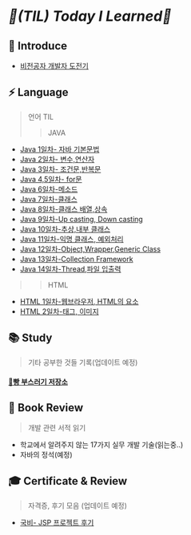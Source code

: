 # _📌(TIL) Today I Learned📌_

## 📣 Introduce
* [비전공자 개발자 도전기](https://turtle8760.tistory.com/97) 

## ⚡ Language
> 언어 TIL
>> JAVA
* [Java 1일차- 자바 기본문법](https://turtle8760.tistory.com/32?category=1059080)
* [Java 2일차- 변수,연산자](https://turtle8760.tistory.com/33?category=1059080)
* [Java 3일차- 조건문,반복문](https://turtle8760.tistory.com/34?category=1059080)
* [Java 4,5일차- for문](https://turtle8760.tistory.com/35?category=1059080)
* [Java 6일차-메소드](https://turtle8760.tistory.com/37?category=1059080)
* [Java 7일차-클래스](https://turtle8760.tistory.com/38?category=1059080)
* [Java 8일차-클래스 배열,상속](https://turtle8760.tistory.com/39?category=1059080)
* [Java 9일차-Up casting, Down casting](https://turtle8760.tistory.com/41?category=1059080)
* [Java 10일차-추상,내부 클래스](https://turtle8760.tistory.com/42?category=1059080)
* [Java 11일차-익명 클래스, 예외처리](https://turtle8760.tistory.com/43?category=1059080)
* [Java 12일차-Object,Wrapper,Generic Class](https://turtle8760.tistory.com/44?category=1059080)
* [Java 13일차-Collection Framework](https://turtle8760.tistory.com/45?category=1059080)
* [Java 14일차-Thread,파일 입출력](https://turtle8760.tistory.com/46?category=1059080)
>> HTML
* [HTML 1일차-웹브라우저, HTML의 요소](https://turtle8760.tistory.com/59?category=1065203)
* [HTML 2일차-태그, 이미지](https://turtle8760.tistory.com/60?category=1065203)

## 📚 Study
>기타 공부한 것들 기록(업데이트 예정)
#### [🍞빵 부스러기 저장소](https://github.com/yoondori2/TIL/blob/main/BreadCrumbs.md)

## 📘 Book Review
> 개발 관련 서적 읽기 

* 학교에서 알려주지 않는 17가지 실무 개발 기술(읽는중..)
* 자바의 정석(예정)

## 🎓 Certificate & Review
> 자격증, 후기 모음 (업데이트 예정)
* [국비- JSP 프로젝트 후기](https://turtle8760.tistory.com/87?category=1072840)




